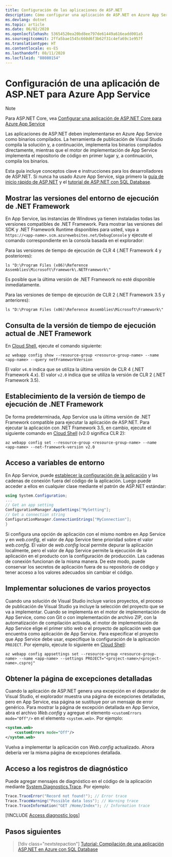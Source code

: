 ```yaml
---
title: Configuración de las aplicaciones de ASP.NET
description: Cómo configurar una aplicación de ASP.NET en Azure App Service En este artículo se muestran las tareas de configuración más comunes.
ms.devlang: dotnet
ms.topic: article
ms.date: 06/02/2020
ms.openlocfilehash: 53654520ea20bd8ee797de61449a616eadd001a5
ms.sourcegitcommit: 2ffa5bae1545c660d6f3b62f31c4efa69c1e957f
ms.translationtype: HT
ms.contentlocale: es-ES
ms.lasthandoff: 08/11/2020
ms.locfileid: "88080154"
---
```

# <a name="configure-an-aspnet-app-for-azure-app-service"></a>Configuración de una aplicación de ASP.NET para Azure App Service

> [!NOTE]
> Para ASP.NET Core, vea [Configurar una aplicación de ASP.NET Core para Azure App Service](configure-language-dotnetcore.md)

Las aplicaciones de ASP.NET deben implementarse en Azure App Service como binarios compilados. La herramienta de publicación de Visual Studio compila la solución y, a continuación, implementa los binarios compilados directamente, mientras que el motor de implementación de App Service implementa el repositorio de código en primer lugar y, a continuación, compila los binarios.

Esta guía incluye conceptos clave e instrucciones para los desarrolladores de ASP.NET. Si nunca ha usado Azure App Service, siga primero la [guía de inicio rápido de ASP.NET](quickstart-dotnet-framework.md) y el [tutorial de ASP.NET con SQL Database](app-service-web-tutorial-dotnet-sqldatabase.md).

## <a name="show-supported-net-framework-runtime-versions"></a>Mostrar las versiones del entorno de ejecución de .NET Framework

En App Service, las instancias de Windows ya tienen instaladas todas las versiones compatibles de .NET Framework. Para mostrar las versiones del SDK y .NET Framework Runtime disponibles para usted, vaya a `https://<app-name>.scm.azurewebsites.net/DebugConsole` y ejecute el comando correspondiente en la consola basada en el explorador:

Para las versiones de tiempo de ejecución de CLR 4 (.NET Framework 4 y posteriores):

```CMD
ls "D:\Program Files (x86)\Reference Assemblies\Microsoft\Framework\.NETFramework\"
```

Es posible que la última versión de .NET Framework no esté disponible inmediatamente.

Para las versiones de tiempo de ejecución de CLR 2 (.NET Framework 3.5 y anteriores):

```CMD
ls "D:\Program Files (x86)\Reference Assemblies\Microsoft\Framework\"
```

## <a name="show-current-net-framework-runtime-version"></a>Consulta de la versión de tiempo de ejecución actual de .NET Framework

En [Cloud Shell](https://shell.azure.com), ejecute el comando siguiente:

```azurecli-interactive
az webapp config show --resource-group <resource-group-name> --name <app-name> --query netFrameworkVersion
```

El valor `v4.0` indica que se utiliza la última versión de CLR 4 (.NET Framework 4.x). El valor `v2.0` indica que se utiliza la versión de CLR 2 (.NET Framework 3.5).

## <a name="set-net-framework-runtime-version"></a>Establecimiento de la versión de tiempo de ejecución de .NET Framework

De forma predeterminada, App Service usa la última versión de .NET Framework compatible para ejecutar la aplicación de ASP.NET. Para ejecutar la aplicación con .NET Framework 3.5, en cambio, ejecute el siguiente comando en [Cloud Shell](https://shell.azure.com) (v2.0 significa CLR 2):

```azurecli-interactive
az webapp config set --resource-group <resource-group-name> --name <app-name> --net-framework-version v2.0
```

## <a name="access-environment-variables"></a>Acceso a variables de entorno

En App Service, puede [establecer la configuración de la aplicación](configure-common.md#configure-app-settings) y las cadenas de conexión fuera del código de la aplicación. Luego puede acceder a ellos en cualquier clase mediante el patrón de ASP.NET estándar:

```csharp
using System.Configuration;
...
// Get an app setting
ConfigurationManager.AppSettings["MySetting"];
// Get a connection string
ConfigurationManager.ConnectionStrings["MyConnection"];
}
```

Si configura una opción de aplicación con el mismo nombre en App Service y en *web.config*, el valor de App Service tiene prioridad sobre el valor *web.config*. El valor de *web.config* local permite depurar la aplicación localmente, pero el valor de App Service permite la ejecución de la aplicación en el producto con la configuración de producción. Las cadenas de conexión funcionan de la misma manera. De este modo, puede conservar los secretos de aplicación fuera de su repositorio de código y tener acceso a los valores adecuados sin cambiar el código.

## <a name="deploy-multi-project-solutions"></a>Implementar soluciones de varios proyectos

Cuando una solución de Visual Studio incluye varios proyectos, el proceso de publicación de Visual Studio ya incluye la selección del proyecto que se va a implementar. Cuando se implementa en el motor de implementación de App Service, como con Git o con implementación de archivo ZIP, con la automatización de compilación activada, el motor de implementación de App Service elige el primer sitio web o el proyecto de aplicación web que encuentra como aplicación de App Service. Para especificar el proyecto que App Service debe usar, especifique la configuración de la aplicación `PROJECT`. Por ejemplo, ejecute lo siguiente en [Cloud Shell](https://shell.azure.com):

```azurecli-interactive
az webapp config appsettings set --resource-group <resource-group-name> --name <app-name> --settings PROJECT="<project-name>/<project-name>.csproj"
```

## <a name="get-detailed-exceptions-page"></a>Obtener la página de excepciones detalladas

Cuando la aplicación de ASP.NET genera una excepción en el depurador de Visual Studio, el explorador muestra una página de excepciones detalladas, pero en App Service, esa página se sustituye por un mensaje de error genérico. Para mostrar la página de excepción detallada en App Service, abra el archivo *Web.config* y agregue el elemento `<customErrors mode="Off"/>` en el elemento `<system.web>`. Por ejemplo:

```xml
<system.web>
    <customErrors mode="Off"/>
</system.web>
```

Vuelva a implementar la aplicación con *Web.config* actualizado. Ahora debería ver la misma página de excepciones detallada.

## <a name="access-diagnostic-logs"></a>Acceso a los registros de diagnóstico

Puede agregar mensajes de diagnóstico en el código de la aplicación mediante [System.Diagnostics.Trace](https://docs.microsoft.com/dotnet/api/system.diagnostics.trace). Por ejemplo: 

```csharp
Trace.TraceError("Record not found!"); // Error trace
Trace.TraceWarning("Possible data loss"); // Warning trace
Trace.TraceInformation("GET /Home/Index"); // Information trace
```

[!INCLUDE [Access diagnostic logs](../../includes/app-service-web-logs-access-no-h.md)]

## <a name="next-steps"></a>Pasos siguientes

> [!div class="nextstepaction"]
> [Tutorial: Compilación de una aplicación ASP.NET en Azure con SQL Database](app-service-web-tutorial-dotnet-sqldatabase.md)
